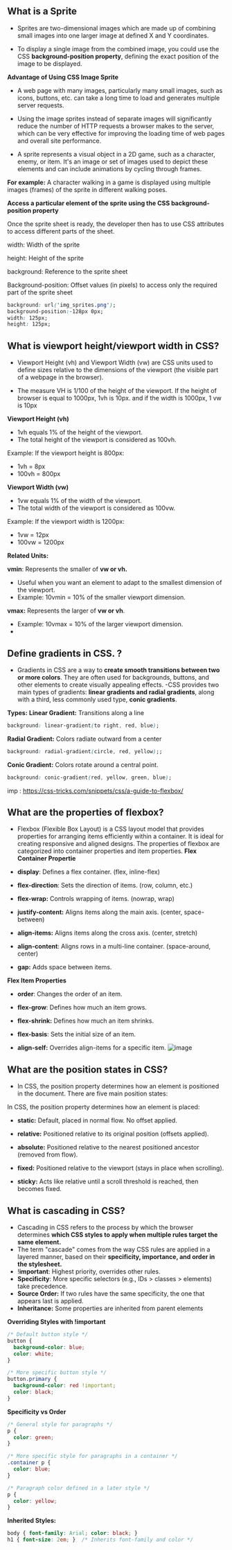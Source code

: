 ## What is a Sprite

- Sprites are two-dimensional images which are made up of combining small images into one larger image at defined X and Y coordinates.

- To display a single image from the combined image, you could use the CSS **background-position property**, defining the exact position of the image to be displayed.

**Advantage of Using CSS Image Sprite**

- A web page with many images, particularly many small images, such as icons, buttons, etc. can take a long time to load and generates multiple server requests.

- Using the image sprites instead of separate images will significantly reduce the number of HTTP requests a browser makes to the server, which can be very effective for improving the loading time of web pages and overall site performance.

- A sprite represents a visual object in a 2D game, such as a character, enemy, or item. It's an image or set of images used to depict these elements and can include animations by cycling through frames.

**For example:**
A character walking in a game is displayed using multiple images (frames) of the sprite in different walking poses. 

**Access a particular element of the sprite using the CSS background-position property**

Once the sprite sheet is ready, the developer then has to use CSS attributes to access different parts of the sheet.

  width: Width of the sprite
  
  height: Height of the sprite
  
  background: Reference to the sprite sheet
  
  Background-position: Offset values (in pixels) to access only the required part of the sprite sheet
```.css
background: url('img_sprites.png');
background-position:-128px 0px;
width: 125px;
height: 125px;
```
## What is viewport height/viewport width in CSS?
- Viewport Height (vh) and Viewport Width (vw) are CSS units used to define sizes relative to the dimensions of the viewport (the visible part of a webpage in the browser).
  
- The measure VH is 1/100 of the height of the viewport. If the height of browser is equal to 1000px, 1vh is  10px. and if the width is 1000px, 1 vw is 10px
 
**Viewport Height (vh)**

- 1vh equals 1% of the height of the viewport.
- The total height of the viewport is considered as 100vh.

Example: If the viewport height is 800px:

- 1vh = 8px
- 100vh = 800px
  
**Viewport Width (vw)**
- 1vw equals 1% of the width of the viewport.
- The total width of the viewport is considered as 100vw.

Example: If the viewport width is 1200px:

- 1vw = 12px
- 100vw = 1200px
  
**Related Units:**

**vmin**: Represents the smaller of **vw or vh.**

- Useful when you want an element to adapt to the smallest dimension of the viewport.
- Example: 10vmin = 10% of the smaller viewport dimension.
  
**vmax:** Represents the larger of **vw or vh**.

- Example: 10vmax = 10% of the larger viewport dimension.
- 
## Define gradients in CSS. ?
  - Gradients in CSS are a way to **create smooth transitions between two or more colors**. They are often used for backgrounds, buttons, and other elements to create visually appealing effects.
  -CSS provides two main types of gradients: **linear gradients and radial gradients**, along with a third, less commonly used type, **conic gradients**.

**Types:**
**Linear Gradient:** Transitions along a line
```.css
background: linear-gradient(to right, red, blue);
```
**Radial Gradient:** Colors radiate outward from a center
```.css
background: radial-gradient(circle, red, yellow);;
```
**Conic Gradient:** Colors rotate around a central point.
```.css
background: conic-gradient(red, yellow, green, blue);

```
imp : https://css-tricks.com/snippets/css/a-guide-to-flexbox/

## What are the properties of flexbox?

 -  Flexbox (Flexible Box Layout) is a CSS layout model that provides properties for arranging items efficiently within a container. It is ideal for creating responsive and aligned designs. The properties of flexbox are categorized into container properties and item properties.
**Flex Container Propertie**
- **display**: Defines a flex container. (flex, inline-flex)

- **flex-direction**: Sets the direction of items. (row, column, etc.)

- **flex-wrap:** Controls wrapping of items. (nowrap, wrap)

- **justify-content:** Aligns items along the main axis. (center, space-between)

- **align-items:** Aligns items along the cross axis. (center, stretch)

- **align-content**: Aligns rows in a multi-line container. (space-around, center)

- **gap:** Adds space between items.

**Flex Item Properties**

- **order**: Changes the order of an item.

- **flex-grow**: Defines how much an item grows.

- **flex-shrink:** Defines how much an item shrinks.

- **flex-basis**: Sets the initial size of an item.

- **align-self:** Overrides align-items for a specific item.
![image](https://github.com/user-attachments/assets/bc58d233-4bc5-413a-918f-8e0abefe222c)

 ## What are the position states in CSS?

- In CSS, the position property determines how an element is positioned in the document. There are five main position states: 

In CSS, the position property determines how an element is placed:

- **static:** Default, placed in normal flow. No offset applied.
 
- **relative:** Positioned relative to its original position (offsets applied).
  
- **absolute:** Positioned relative to the nearest positioned ancestor (removed from flow).
  
- **fixed:** Positioned relative to the viewport (stays in place when scrolling).
  
- **sticky:** Acts like relative until a scroll threshold is reached, then becomes fixed.
  
## What is cascading in CSS?
 - Cascading in CSS refers to the process by which the browser determines **which CSS styles to apply when multiple rules target the same element.**
 - The term "cascade" comes from the way CSS rules are applied in a layered manner, based on their **specificity, importance, and order in the stylesheet.**
 - !**important**: Highest priority, overrides other rules.
- **Specificity**: More specific selectors (e.g., IDs > classes > elements) take precedence.
- **Source Order:** If two rules have the same specificity, the one that appears last is applied.
- **Inheritance:** Some properties are inherited from parent elements
   
**Overriding Styles with !important**
```.css
/* Default button style */
button {
  background-color: blue;
  color: white;
}

/* More specific button style */
button.primary {
  background-color: red !important;
  color: black;
}
```
**Specificity vs Order**
```.css
/* General style for paragraphs */
p {
  color: green;
}

/* More specific style for paragraphs in a container */
.container p {
  color: blue;
}

/* Paragraph color defined in a later style */
p {
  color: yellow;
}
```
**Inherited Styles:**
```.css
body { font-family: Arial; color: black; }
h1 { font-size: 2em; }  /* Inherits font-family and color */

```
 
